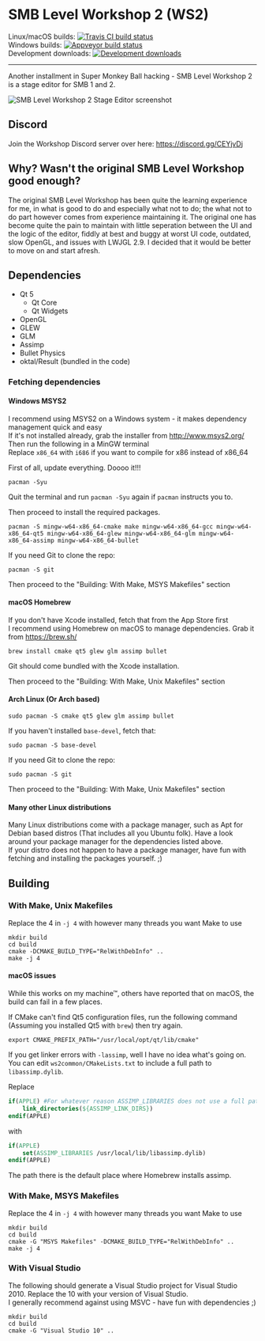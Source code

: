 SMB Level Workshop 2 (WS2)
==========================

Linux/macOS builds: [![Travis CI build status](https://travis-ci.org/CraftedCart/smblevelworkshop2.svg?branch=master)](https://travis-ci.org/CraftedCart/smblevelworkshop2)  
Windows builds: [![Appveyor build status](https://ci.appveyor.com/api/projects/status/xgkxkfuh5r8tu9is/branch/master?svg=true)](https://ci.appveyor.com/project/CraftedCart/smblevelworkshop2/branch/master)  
Development downloads: [![Development downloads](https://api.bintray.com/packages/craftedcart/the-workshop/smblevelworkshop2-develop/images/download.svg)](https://bintray.com/craftedcart/the-workshop/smblevelworkshop2-develop/_latestVersion)

---

Another installment in Super Monkey Ball hacking - SMB Level Workshop 2 is a stage editor for SMB 1 and 2.

![SMB Level Workshop 2 Stage Editor screenshot](https://i.imgur.com/X0bNIdN.png)

## Discord

Join the Workshop Discord server over here: https://discord.gg/CEYjvDj

## Why? Wasn't the original SMB Level Workshop good enough?

The original SMB Level Workshop has been quite the learning experience for me, in what is good to do and especially what not to do; the what not to do part however comes from experience maintaining it. The original one has become quite the pain to maintain with little seperation between the UI and the logic of the editor, fiddly at best and buggy at worst UI code, outdated, slow OpenGL, and issues with LWJGL 2.9. I decided that it would be better to move on and start afresh.

## Dependencies

- Qt 5
    - Qt Core
    - Qt Widgets
- OpenGL
- GLEW
- GLM
- Assimp
- Bullet Physics
- oktal/Result (bundled in the code)

### Fetching dependencies

#### Windows MSYS2
I recommend using MSYS2 on a Windows system - it makes dependency management quick and easy  
If it's not installed already, grab the installer from http://www.msys2.org/  
Then run the following in a MinGW terminal  
Replace `x86_64` with `i686` if you want to compile for x86 instead of x86_64  

First of all, update everything. Doooo it!!!

```shell
pacman -Syu
```

Quit the terminal and run `pacman -Syu` again if `pacman` instructs you to.

Then proceed to install the required packages.

```shell
pacman -S mingw-w64-x86_64-cmake make mingw-w64-x86_64-gcc mingw-w64-x86_64-qt5 mingw-w64-x86_64-glew mingw-w64-x86_64-glm mingw-w64-x86_64-assimp mingw-w64-x86_64-bullet
```

If you need Git to clone the repo:

```shell
pacman -S git
```

Then proceed to the "Building: With Make, MSYS Makefiles" section

#### macOS Homebrew

If you don't have Xcode installed, fetch that from the App Store first  
I recommend using Homebrew on macOS to manage dependencies. Grab it from https://brew.sh/

```shell
brew install cmake qt5 glew glm assimp bullet
```

Git should come bundled with the Xcode installation.

Then proceed to the "Building: With Make, Unix Makefiles" section

#### Arch Linux (Or Arch based)

```shell
sudo pacman -S cmake qt5 glew glm assimp bullet
```

If you haven't installed `base-devel`, fetch that:

```shell
sudo pacman -S base-devel
```

If you need Git to clone the repo:

```shell
sudo pacman -S git
```

Then proceed to the "Building: With Make, Unix Makefiles" section

#### Many other Linux distributions

Many Linux distributions come with a package manager, such as Apt for Debian based distros (That includes all you Ubuntu folk). Have a look around your package manager for the dependencies listed above.  
If your distro does not happen to have a package manager, have fun with fetching and installing the packages yourself. ;)

## Building

### With Make, Unix Makefiles

Replace the 4 in `-j 4` with however many threads you want Make to use

```shell
mkdir build
cd build
cmake -DCMAKE_BUILD_TYPE="RelWithDebInfo" ..
make -j 4
```

#### macOS issues

While this works on my machine™, others have reported that on macOS, the build can fail in a few places.

If CMake can't find Qt5 configuration files, run the following command (Assuming you installed Qt5 with `brew`) then try again.

```shell
export CMAKE_PREFIX_PATH="/usr/local/opt/qt/lib/cmake"
```

If you get linker errors with `-lassimp`, well I have no idea what's going on. You can edit `ws2common/CMakeLists.txt` to include a full path to `libassimp.dylib`.

Replace

```cmake
if(APPLE) #For whatever reason ASSIMP_LIBRARIES does not use a full path on macOS
    link_directories(${ASSIMP_LINK_DIRS})
endif(APPLE)
```

with

```cmake
if(APPLE)
    set(ASSIMP_LIBRARIES /usr/local/lib/libassimp.dylib)
endif(APPLE)
```

The path there is the default place where Homebrew installs assimp.

### With Make, MSYS Makefiles

Replace the 4 in `-j 4` with however many threads you want Make to use

```shell
mkdir build
cd build
cmake -G "MSYS Makefiles" -DCMAKE_BUILD_TYPE="RelWithDebInfo" ..
make -j 4
```

### With Visual Studio

The following should generate a Visual Studio project for Visual Studio 2010. Replace the 10 with your version of Visual Studio.  
I generally recommend against using MSVC - have fun with dependencies ;)

```shell
mkdir build
cd build
cmake -G "Visual Studio 10" ..
```

